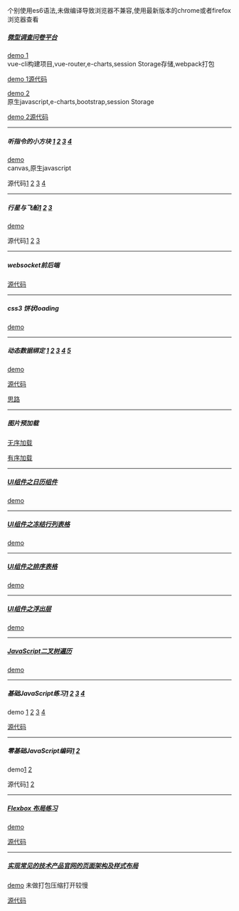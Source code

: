 个别使用es6语法,未做编译导致浏览器不兼容,使用最新版本的chrome或者firefox浏览器查看

##### [微型调查问卷平台](http://ife.baidu.com/2016/task/detail?taskId=50)

[demo 1](https://leat14536.github.io/practice/50-2/dist/index#/)   
vue-cli构建项目,vue-router,e-charts,session Storage存储,webpack打包

[demo 1源代码](https://github.com/leat14536/practice/tree/gh-pages/50-2)

[demo 2](https://leat14536.github.io/practice/50/index.html)   
原生javascript,e-charts,bootstrap,session Storage

[demo 2源代码](https://github.com/leat14536/practice/tree/gh-pages/50)

---

##### 听指令的小方块 [1](http://ife.baidu.com/2016/task/detail?taskId=33) [2](http://ife.baidu.com/2016/task/detail?taskId=34) [3](http://ife.baidu.com/2016/task/detail?taskId=35) [4](http://ife.baidu.com/2016/task/detail?taskId=36)

[demo](https://leat14536.github.io/practice/33-2/37/36.html)  
canvas,原生javascript 

源代码[1](https://github.com/leat14536/practice/tree/gh-pages/33-2/33-2) [2](https://github.com/leat14536/practice/tree/gh-pages/33-2/34) [3](https://github.com/leat14536/practice/tree/gh-pages/33-2/35) [4](https://github.com/leat14536/practice/tree/gh-pages/33-2/37)

---

##### 行星与飞船[1](http://ife.baidu.com/2016/task/detail?taskId=26) [2](http://ife.baidu.com/2016/task/detail?taskId=27) [3](http://ife.baidu.com/2016/task/detail?taskId=28)

[demo](https://leat14536.github.io/practice/26-28/3/index.html)

源代码[1](https://github.com/leat14536/practice/tree/master/26-28/1) [2](https://github.com/leat14536/practice/tree/master/26-28/2) [3](https://github.com/leat14536/practice/tree/master/26-28/3) 

---

##### websocket前后端

[源代码](https://github.com/leat14536/practice/tree/master/websocket)

---

##### css3 饼状loading

[demo](https://leat14536.github.io/practice/css3loading/dist/index)

---

##### 动态数据绑定 [1](http://ife.baidu.com/course/detail/id/15) [2](http://ife.baidu.com/course/detail/id/20) [3](http://ife.baidu.com/course/detail/id/21) [4](http://ife.baidu.com/course/detail/id/22) [5](http://ife.baidu.com/course/detail/id/24)

[demo](https://leat14536.github.io/practice/vue/5/5.html)

[源代码](https://github.com/leat14536/practice/tree/master/vue)

[思路](https://github.com/leat14536/blog/issues/1)

---

##### 图片预加载

[无序加载](https://leat14536.github.io/practice/preload/pic.html)

[有序加载](https://leat14536.github.io/practice/preload/pic2.html)

---

##### [UI组件之日历组件](http://ife.baidu.com/2016/task/detail?taskId=41)

[demo](https://leat14536.github.io/practice/40/index.html)

---

##### [UI组件之冻结行列表格](http://ife.baidu.com/2016/task/detail?taskId=39)

[demo](https://leat14536.github.io/practice/39/index.html)

---

##### [UI组件之排序表格](http://ife.baidu.com/2016/task/detail?taskId=38)

[demo](https://leat14536.github.io/practice/38/index.html)

---

##### [UI组件之浮出层](http://ife.baidu.com/2016/task/detail?taskId=37)


[demo](https://leat14536.github.io/practice/37/index.html)

---

##### [JavaScript二叉树遍历](http://ife.baidu.com/2016/task/detail?taskId=22)

[demo](https://github.com/leat14536/practice/tree/master/22)

---

##### 基础JavaScript练习[1](http://ife.baidu.com/2016/task/detail?taskId=18) [2](http://ife.baidu.com/2016/task/detail?taskId=19) [3](http://ife.baidu.com/2016/task/detail?taskId=20) [4](http://ife.baidu.com/2016/task/detail?taskId=21) 

demo [1](https://leat14536.github.io/practice/18/18.html) [2](https://leat14536.github.io/practice/18/19.html) [3](https://leat14536.github.io/practice/18/20.html) [4](https://leat14536.github.io/practice/18/21-2.html) 

[源代码](https://github.com/leat14536/practice/tree/master/18)

---

##### 零基础JavaScript编码[1](http://ife.baidu.com/2016/task/detail?taskId=16) [2](http://ife.baidu.com/2016/task/detail?taskId=17) 

demo[1](http://ife.baidu.com/2016/task/detail?taskId=16) [2](https://leat14536.github.io/practice/17/17.html) 

源代码[1](https://github.com/leat14536/practice/tree/master/16) [2](https://github.com/leat14536/practice/tree/master/17)

---

##### [Flexbox 布局练习](http://ife.baidu.com/2016/task/detail?taskId=10)

[demo](https://leat14536.github.io/practice/10/10.html)

[源代码](https://github.com/leat14536/practice/tree/master/10)

---

##### [实现常见的技术产品官网的页面架构及样式布局](http://ife.baidu.com/2016/task/detail?taskId=7)

[demo](https://leat14536.github.io/practice/7/index.html) 未做打包压缩打开较慢

[源代码](https://github.com/leat14536/practice/tree/master/7)




#